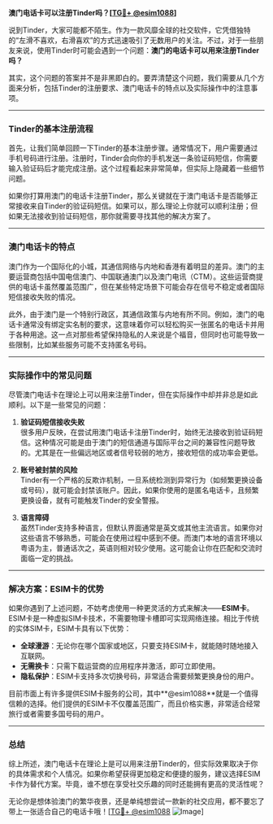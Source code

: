 **澳门电话卡可以注册Tinder吗？[[TG💪+ @esim1088](https://t.me/s/esim1088)]**

说到Tinder，大家可能都不陌生。作为一款风靡全球的社交软件，它凭借独特的“左滑不喜欢，右滑喜欢”的方式迅速吸引了无数用户的关注。不过，对于一些朋友来说，使用Tinder时可能会遇到一个问题：**澳门的电话卡可以用来注册Tinder吗？**

其实，这个问题的答案并不是非黑即白的。要弄清楚这个问题，我们需要从几个方面来分析，包括Tinder的注册要求、澳门电话卡的特点以及实际操作中的注意事项。

---

### Tinder的基本注册流程

首先，让我们简单回顾一下Tinder的基本注册步骤。通常情况下，用户需要通过手机号码进行注册。注册时，Tinder会向你的手机发送一条验证码短信，你需要输入验证码后才能完成注册。这个过程看起来非常简单，但实际上隐藏着一些细节问题。

如果你打算用澳门的电话卡注册Tinder，那么关键就在于澳门电话卡是否能够正常接收来自Tinder的验证码短信。如果可以，那么理论上你就可以顺利注册；但如果无法接收到验证码短信，那你就需要寻找其他的解决方案了。

---

### 澳门电话卡的特点

澳门作为一个国际化的小城，其通信网络与内地和香港有着明显的差异。澳门的主要运营商包括中国电信澳门、中国联通澳门以及澳门电讯（CTM）。这些运营商提供的电话卡虽然覆盖范围广，但在某些特定场景下可能会存在信号不稳定或者国际短信接收失败的情况。

此外，由于澳门是一个特别行政区，其通信政策与内地有所不同。例如，澳门的电话卡通常没有绑定实名制的要求，这意味着你可以轻松购买一张匿名的电话卡并用于各种用途。这一点对那些希望保持隐私的人来说是个福音，但同时也可能导致一些限制，比如某些服务可能不支持匿名号码。

---

### 实际操作中的常见问题

尽管澳门电话卡在理论上可以用来注册Tinder，但在实际操作中却并非总是如此顺利。以下是一些常见的问题：

1. **验证码短信接收失败**  
   很多用户反映，在尝试用澳门电话卡注册Tinder时，始终无法接收到验证码短信。这种情况可能是由于澳门的短信通道与国际平台之间的兼容性问题导致的。尤其是在一些偏远地区或者信号较弱的地方，接收短信的成功率会更低。

2. **账号被封禁的风险**  
   Tinder有一个严格的反欺诈机制，一旦系统检测到异常行为（如频繁更换设备或号码），就可能会封禁该账户。因此，如果你使用的是匿名电话卡，且频繁更换设备，就有可能触发Tinder的安全警报。

3. **语言障碍**  
   虽然Tinder支持多种语言，但默认界面通常是英文或其他主流语言。如果你对这些语言不够熟悉，可能会在使用过程中感到不便。而澳门本地的语言环境以粤语为主，普通话次之，英语则相对较少使用。这可能会让你在匹配和交流时面临一定的挑战。

---

### 解决方案：ESIM卡的优势

如果你遇到了上述问题，不妨考虑使用一种更灵活的方式来解决——**ESIM卡**。ESIM卡是一种虚拟SIM卡技术，不需要物理卡槽即可实现网络连接。相比于传统的实体SIM卡，ESIM卡具有以下优势：

- **全球漫游**：无论你在哪个国家或地区，只要支持ESIM卡，就能随时随地接入互联网。
- **无需换卡**：只需下载运营商的应用程序并激活，即可立即使用。
- **隐私保护**：ESIM卡支持多次切换号码，非常适合需要频繁更换身份的用户。

目前市面上有许多提供ESIM卡服务的公司，其中**@esim1088**就是一个值得信赖的选择。他们提供的ESIM卡不仅覆盖范围广，而且价格实惠，非常适合经常旅行或者需要多国号码的用户。

---

### 总结

综上所述，澳门电话卡在理论上是可以用来注册Tinder的，但实际效果取决于你的具体需求和个人情况。如果你希望获得更加稳定和便捷的服务，建议选择ESIM卡作为替代方案。毕竟，谁不想在享受社交乐趣的同时还能拥有更高的灵活性呢？

无论你是想体验澳门的繁华夜景，还是单纯想尝试一款新的社交应用，都不要忘了带上一张适合自己的电话卡哦！[[TG💪+ @esim1088](https://t.me/s/esim1088) ![Image](https://i.postimg.cc/4NQfJmqS/Snipaste-2025-05-13-00-14-12.png)]